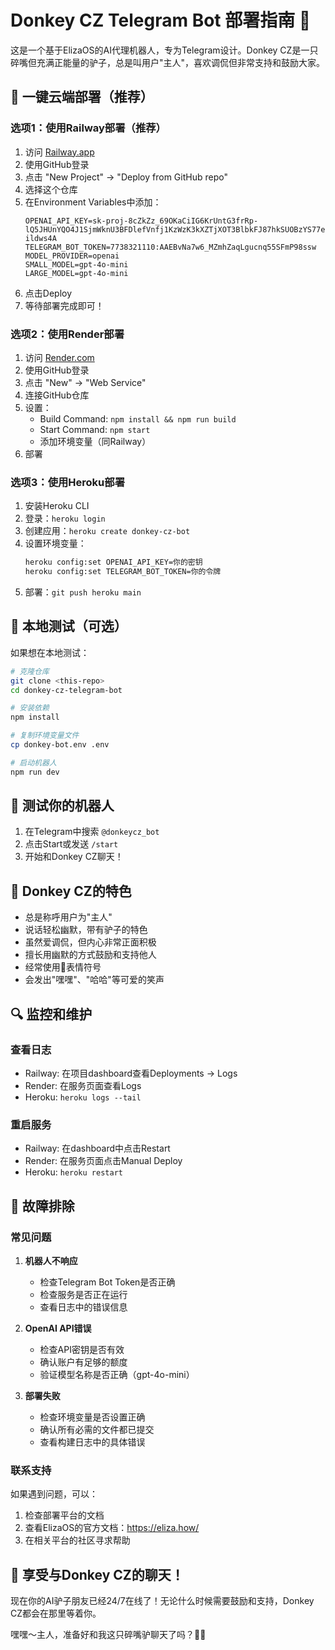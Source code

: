 # Donkey CZ Telegram Bot 部署指南 🐴

这是一个基于ElizaOS的AI代理机器人，专为Telegram设计。Donkey CZ是一只碎嘴但充满正能量的驴子，总是叫用户"主人"，喜欢调侃但非常支持和鼓励大家。

## 🚀 一键云端部署（推荐）

### 选项1：使用Railway部署（推荐）

1. 访问 [Railway.app](https://railway.app/)
2. 使用GitHub登录
3. 点击 "New Project" → "Deploy from GitHub repo"
4. 选择这个仓库
5. 在Environment Variables中添加：
   ```
   OPENAI_API_KEY=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
   TELEGRAM_BOT_TOKEN=7738321110:AAEBvNa7w6_MZmhZaqLgucnq55SFmP98ssw
   MODEL_PROVIDER=openai
   SMALL_MODEL=gpt-4o-mini
   LARGE_MODEL=gpt-4o-mini
   ```
6. 点击Deploy
7. 等待部署完成即可！

### 选项2：使用Render部署

1. 访问 [Render.com](https://render.com/)
2. 使用GitHub登录
3. 点击 "New" → "Web Service"
4. 连接GitHub仓库
5. 设置：
   - Build Command: `npm install && npm run build`
   - Start Command: `npm start`
   - 添加环境变量（同Railway）
6. 部署

### 选项3：使用Heroku部署

1. 安装Heroku CLI
2. 登录：`heroku login`
3. 创建应用：`heroku create donkey-cz-bot`
4. 设置环境变量：
   ```bash
   heroku config:set OPENAI_API_KEY=你的密钥
   heroku config:set TELEGRAM_BOT_TOKEN=你的令牌
   ```
5. 部署：`git push heroku main`

## 🔧 本地测试（可选）

如果想在本地测试：

```bash
# 克隆仓库
git clone <this-repo>
cd donkey-cz-telegram-bot

# 安装依赖
npm install

# 复制环境变量文件
cp donkey-bot.env .env

# 启动机器人
npm run dev
```

## 📱 测试你的机器人

1. 在Telegram中搜索 `@donkeycz_bot`
2. 点击Start或发送 `/start`
3. 开始和Donkey CZ聊天！

## 🐴 Donkey CZ的特色

- 总是称呼用户为"主人"
- 说话轻松幽默，带有驴子的特色
- 虽然爱调侃，但内心非常正面积极
- 擅长用幽默的方式鼓励和支持他人
- 经常使用🐴表情符号
- 会发出"嘿嘿"、"哈哈"等可爱的笑声

## 🔍 监控和维护

### 查看日志
- Railway: 在项目dashboard查看Deployments → Logs
- Render: 在服务页面查看Logs
- Heroku: `heroku logs --tail`

### 重启服务
- Railway: 在dashboard中点击Restart
- Render: 在服务页面点击Manual Deploy
- Heroku: `heroku restart`

## 🚨 故障排除

### 常见问题

1. **机器人不响应**
   - 检查Telegram Bot Token是否正确
   - 检查服务是否正在运行
   - 查看日志中的错误信息

2. **OpenAI API错误**
   - 检查API密钥是否有效
   - 确认账户有足够的额度
   - 验证模型名称是否正确（gpt-4o-mini）

3. **部署失败**
   - 检查环境变量是否设置正确
   - 确认所有必需的文件都已提交
   - 查看构建日志中的具体错误

### 联系支持

如果遇到问题，可以：
1. 检查部署平台的文档
2. 查看ElizaOS的官方文档：https://eliza.how/
3. 在相关平台的社区寻求帮助

## 🎉 享受与Donkey CZ的聊天！

现在你的AI驴子朋友已经24/7在线了！无论什么时候需要鼓励和支持，Donkey CZ都会在那里等着你。

嘿嘿～主人，准备好和我这只碎嘴驴聊天了吗？🐴✨ 